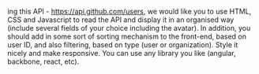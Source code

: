 ing this API - https://api.github.com/users,  we would like you to use HTML, CSS and Javascript to read the API and display it in an organised way (include several fields of your choice including the avatar).  In addition, you should add in some sort of sorting mechanism to the front-end, based on user ID, and also filtering, based on type (user or organization).   Style it nicely and make responsive.  You can use any library you like (angular, backbone, react, etc).
